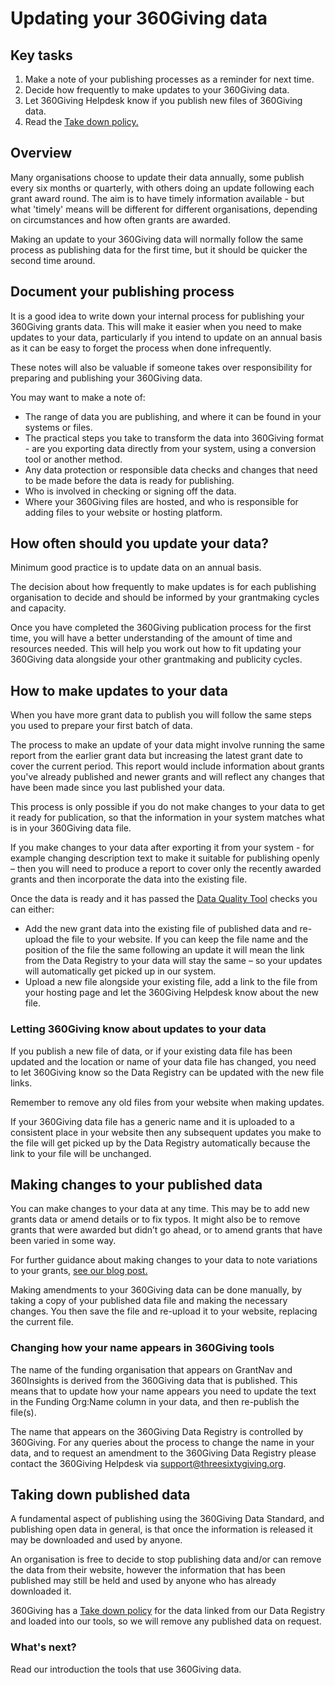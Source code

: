# Updating your 360Giving data
<div class="box box--teal">
    <h2 class="box__heading">Key tasks</h2>
    <p><ol>
    <li>Make a note of your publishing processes as a reminder for next time.</li>
      <li>Decide how frequently to make updates to your 360Giving data.</li>
      <li>Let 360Giving Helpdesk know if you publish new files of 360Giving data.</li>
      <li>Read the <a href="https://www.threesixtygiving.org/take-down-policy/" target="_blank">Take down policy.</a></li>
       </ol></p></div>

## Overview
Many organisations choose to update their data annually, some publish every six months or quarterly, with others doing an update following each grant award round. The aim is to have timely information available - but what 'timely' means will be different for different organisations, depending on circumstances and how often grants are awarded.

Making an update to your 360Giving data will normally follow the same process as publishing data for the first time, but it should be quicker the second time around. 

## Document your publishing process
It is a good idea to write down your internal process for publishing your 360Giving grants data. This will make it easier when you need to make updates to your data, particularly if you intend to update on an annual basis as it can be easy to forget the process when done infrequently.  

These notes will also be valuable if someone takes over responsibility for preparing and publishing your 360Giving data. 

You may want to make a note of:
- The range of data you are publishing, and where it can be found in your systems or files.
- The practical steps you take to transform the data into 360Giving format - are you exporting data directly from your system, using a conversion tool or another method.
- Any data protection or responsible data checks and changes that need to be made before the data is ready for publishing.
- Who is involved in checking or signing off the data.
- Where your 360Giving files are hosted, and who is responsible for adding files to your website or hosting platform.

## How often should you update your data?
Minimum good practice is to update data on an annual basis.

The decision about how frequently to make updates is for each publishing organisation to decide and should be informed by your grantmaking cycles and capacity. 

Once you have completed the 360Giving publication process for the first time, you will have a better understanding of the amount of time and resources needed. This will help you work out how to fit updating your 360Giving data alongside your other grantmaking and publicity cycles.

## How to make updates to your data
When you have more grant data to publish you will follow the same steps you used to prepare your first batch of data.

The process to make an update of your data might involve running the same report from the earlier grant data but increasing the latest grant date to cover the current period. This report would include information about grants you've already published and newer grants and will reflect any changes that have been made since you last published your data. 
 
This process is only possible if you do not make changes to your data to get it ready for publication, so that the information in your system matches what is in your 360Giving data file.

If you make changes to your data after exporting it from your system - for example changing description text to make it suitable for publishing openly – then you will need to produce a report to cover only the recently awarded grants and then incorporate the data into the existing file.
 
Once the data is ready and it has passed the [Data Quality Tool](../../guidance/data-quality) checks you can either: 
- Add the new grant data into the existing file of published data and re-upload the file to your website. If you can keep the file name and the position of the file the same following an update it will mean the link from the Data Registry to your data will stay the same – so your updates will automatically get picked up in our system.
- Upload a new file alongside your existing file, add a link to the file from your hosting page and let the 360Giving Helpdesk know about the new file.

### Letting 360Giving know about updates to your data
If you publish a new file of data, or if your existing data file has been updated and the location or name of your data file has changed, you need to let 360Giving know so the Data Registry can be updated with the new file links.

Remember to remove any old files from your website when making updates. 

If your 360Giving data file has a generic name and it is uploaded to a consistent place in your website then any subsequent updates you make to the file will get picked up by the Data Registry automatically because the link to your file will be unchanged.

## Making changes to your published data
You can make changes to your data at any time. This may be to add new grants data or amend details or to fix typos. It might also be to remove grants that were awarded but didn’t go ahead, or to amend grants that have been varied in some way. 
 
For further guidance about making changes to your data to note variations to your grants, <a href="https://www.threesixtygiving.org/2020/04/20/covid19-guidance-on-tagging-and-tracking-changes-to-existing-grants/" target="_blank">see our blog post.</a>
 
Making amendments to your 360Giving data can be done manually, by taking a copy of your published data file and making the necessary changes. You then save the file and re-upload it to your website, replacing the current file.

### Changing how your name appears in 360Giving tools
The name of the funding organisation that appears on GrantNav and 360Insights is derived from the 360Giving data that is published. This means that to update how your name appears you need to update the text in the Funding Org:Name column in your data, and then re-publish the file(s).

The name that appears on the 360Giving Data Registry is controlled by 360Giving. For any queries about the process to change the name in your data, and to request an amendment to the 360Giving Data Registry please contact the 360Giving Helpdesk via <support@threesixtygiving.org>.

## Taking down published data
A fundamental aspect of publishing using the 360Giving Data Standard, and publishing open data in general, is that once the information is released it may be downloaded and used by anyone.

An organisation is free to decide to stop publishing data and/or can remove the data from their website, however the information that has been published may still be held and used by anyone who has already downloaded it.

360Giving has a <a href="https://www.threesixtygiving.org/take-down-policy/" target="_blank">Take down policy</a> for the data linked from our Data Registry and loaded into our tools, so we will remove any published data on request.

### What's next?
Read our introduction the tools that use 360Giving data.
